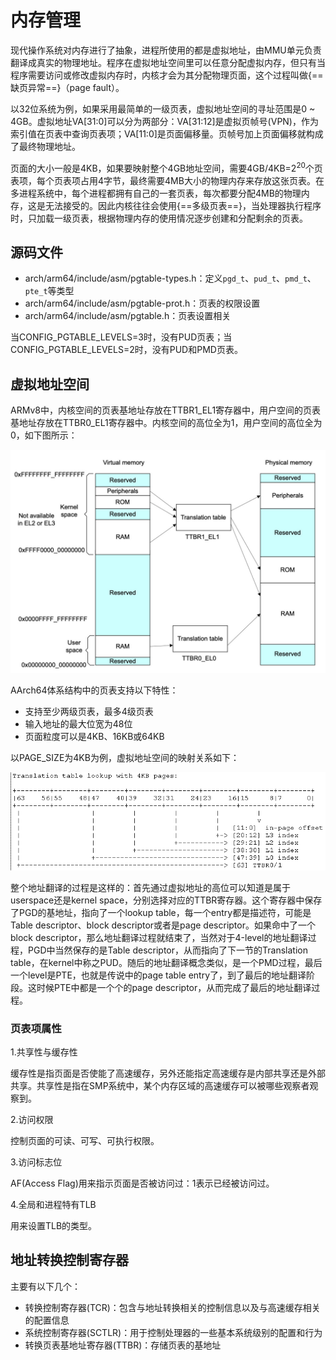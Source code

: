 # 内存管理

现代操作系统对内存进行了抽象，进程所使用的都是虚拟地址，由MMU单元负责翻译成真实的物理地址。程序在虚拟地址空间里可以任意分配虚拟内存，但只有当程序需要访问或修改虚拟内存时，内核才会为其分配物理页面，这个过程叫做{==缺页异常==}（page fault）。

以32位系统为例，如果采用最简单的一级页表，虚拟地址空间的寻址范围是0 ~ 4GB。虚拟地址VA[31:0]可以分为两部分：VA[31:12]是虚拟页帧号(VPN)，作为索引值在页表中查询页表项；VA[11:0]是页面偏移量。页帧号加上页面偏移就构成了最终物理地址。

页面的大小一般是4KB，如果要映射整个4GB地址空间，需要4GB/4KB=2<sup>20</sup>个页表项，每个页表项占用4字节，最终需要4MB大小的物理内存来存放这张页表。在多进程系统中，每个进程都拥有自己的一套页表，每次都要分配4MB的物理内存，这是无法接受的。因此内核往往会使用{==多级页表==}，当处理器执行程序时，只加载一级页表，根据物理内存的使用情况逐步创建和分配剩余的页表。

## 源码文件

- arch/arm64/include/asm/pgtable-types.h：定义`pgd_t`、`pud_t`、`pmd_t`、`pte_t`等类型
- arch/arm64/include/asm/pgtable-prot.h：页表的权限设置
- arch/arm64/include/asm/pgtable.h：页表设置相关

当CONFIG_PGTABLE_LEVELS=3时，没有PUD页表；当CONFIG_PGTABLE_LEVELS=2时，没有PUD和PMD页表。

## 虚拟地址空间

ARMv8中，内核空间的页表基地址存放在TTBR1_EL1寄存器中，用户空间的页表基地址存放在TTBR0_EL1寄存器中。内核空间的高位全为1，用户空间的高位全为0，如下图所示：

![地址转换](../images/arm/mm.jpg)

AArch64体系结构中的页表支持以下特性：

- 支持至少两级页表，最多4级页表
- 输入地址的最大位宽为48位
- 页面粒度可以是4KB、16KB或64KB

以PAGE_SIZE为4KB为例，虚拟地址空间的映射关系如下：

![页表映射关系](../images/arm/mapping.gif)

整个地址翻译的过程是这样的：首先通过虚拟地址的高位可以知道是属于userspace还是kernel space，分别选择对应的TTBR寄存器。这个寄存器中保存了PGD的基地址，指向了一个lookup table，每一个entry都是描述符，可能是Table descriptor、block descriptor或者是page descriptor。如果命中了一个block descriptor，那么地址翻译过程就结束了，当然对于4-level的地址翻译过程，PGD中当然保存的是Table descriptor，从而指向了下一节的Translation table，在kernel中称之PUD。随后的地址翻译概念类似，是一个PMD过程，最后一个level是PTE，也就是传说中的page table entry了，到了最后的地址翻译阶段。这时候PTE中都是一个个的page descriptor，从而完成了最后的地址翻译过程。 

### 页表项属性

1.共享性与缓存性

缓存性是指页面是否使能了高速缓存，另外还能指定高速缓存是内部共享还是外部共享。共享性是指在SMP系统中，某个内存区域的高速缓存可以被哪些观察者观察到。

2.访问权限

控制页面的可读、可写、可执行权限。

3.访问标志位

AF(Access Flag)用来指示页面是否被访问过：1表示已经被访问过。

4.全局和进程特有TLB

用来设置TLB的类型。


## 地址转换控制寄存器

主要有以下几个：

- 转换控制寄存器(TCR)：包含与地址转换相关的控制信息以及与高速缓存相关的配置信息
- 系统控制寄存器(SCTLR)：用于控制处理器的一些基本系统级别的配置和行为
- 转换页表基地址寄存器(TTBR)：存储页表的基地址


